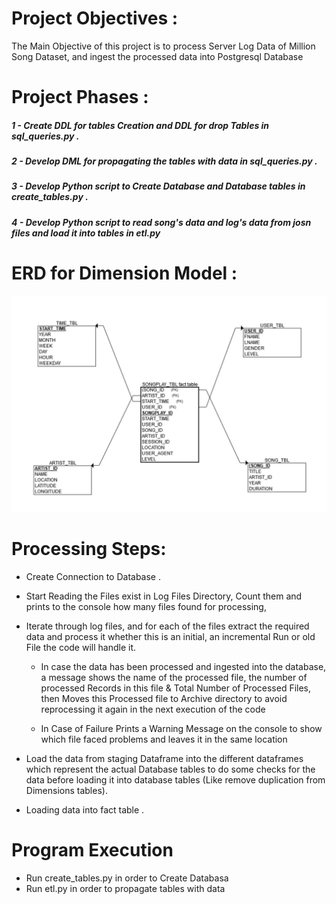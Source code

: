 # Project Objectives :
The Main Objective of this project is to process Server Log Data of Million Song Dataset, and ingest the processed data into Postgresql Database

# Project Phases :

##### 1 -  Create DDL for tables Creation and DDL for drop Tables in sql_queries.py . 
##### 2 -  Develop DML for propagating the tables with data in sql_queries.py . 
##### 3 -  Develop Python script to Create Database and Database tables in create_tables.py .
##### 4 -  Develop Python script to read song's data and log's data from josn files and load it into tables in etl.py

# ERD for Dimension Model :

<img src="./ERD.jpg?raw=false" width="600" />

# Processing Steps:
 - Create Connection to Database .
 - Start Reading the Files exist in Log Files Directory, Count them and prints to the console how many files found for processing,
 - Iterate through log files, and for each of the files extract the required data and process it whether this is an initial, an incremental Run or old File the code will handle it.

    * In case the data has been processed and ingested into the database, a message shows the name of the processed file, the number of processed Records in this file & Total Number of Processed Files, then Moves this Processed file to Archive directory to avoid reprocessing it again in the next execution of the code

    * In Case of Failure Prints a Warning Message on the console to show which file faced problems and leaves it in the same location
    
 - Load the data from staging Dataframe into the different dataframes which represent the actual Database tables to do some checks for the data before loading it into database tables (Like remove duplication from Dimensions tables).
 - Loading data into fact table .
 
 # Program Execution 
 
 - Run create_tables.py in order to Create Databasa
 - Run etl.py in order to propagate tables with data
